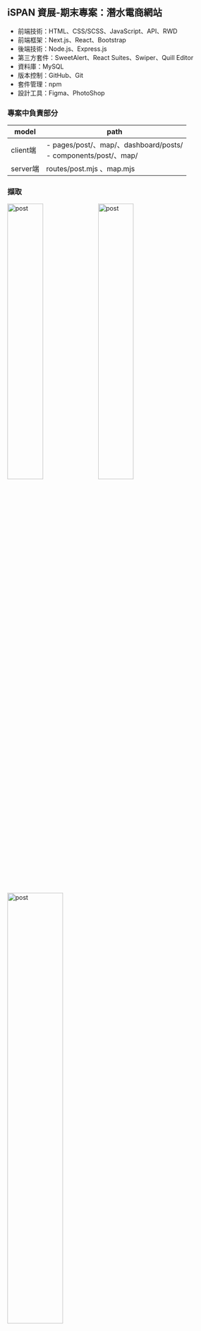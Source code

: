 ## iSPAN 資展-期末專案：潛水電商網站

- 前端技術：HTML、CSS/SCSS、JavaScript、API、RWD
- 前端框架：Next.js、React、Bootstrap
- 後端技術：Node.js、Express.js
- 第三方套件：SweetAlert、React Suites、Swiper、Quill Editor
- 資料庫：MySQL
- 版本控制：GitHub、Git
- 套件管理：npm
- 設計工具：Figma、PhotoShop

### 專案中負責部分

| model    | path                                                           |
| ------- | -------------------------------------------------------------- |
| client端 | - pages/post/、map/、dashboard/posts/<br>- components/post/、map/ |
| server端 | routes/post.mjs 、map.mjs                                       |

### 擷取

<img src="https://github.com/PPPing-Ping/DV-final/assets/152831292/e62e5e0f-e0e3-4f77-8d11-d51d000ce968" alt="post" width="40%"/>
<img src="https://github.com/PPPing-Ping/DV-final/assets/152831292/2dd20d18-6117-4bdd-9b7e-6ed24aa32aa8" alt="post" width="40%"/>
<img src="https://github.com/PPPing-Ping/DV-final/assets/152831292/844f2f19-f2d1-4af8-a4e1-2daf472f82f4" alt="post" width="50%"/>

https://github.com/PPPing-Ping/DV-final/assets/152831292/91effffd-5287-4a54-92bd-9213791872f3

https://github.com/PPPing-Ping/DV-final/assets/152831292/83a87258-0b77-4c79-b5a8-430908353f60
